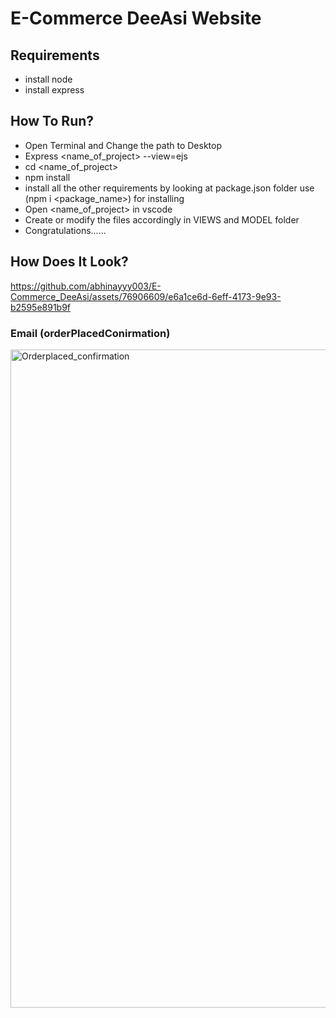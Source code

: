# E-Commerce DeeAsi Website

## Requirements
- install node
- install express

## How To Run?
- Open Terminal and Change the path to Desktop
- Express <name_of_project> --view=ejs
- cd <name_of_project>
- npm install
- install all the other requirements by looking at package.json folder use (npm i <package_name>) for installing
- Open <name_of_project> in vscode
- Create or modify the files accordingly in VIEWS and MODEL folder
- Congratulations......

## How Does It Look?
https://github.com/abhinayyy003/E-Commerce_DeeAsi/assets/76906609/e6a1ce6d-6eff-4173-9e93-b2595e891b9f

### Email (orderPlacedConirmation)
<img width="1053" alt="Orderplaced_confirmation" src="https://github.com/abhinayyy003/E-Commerce_DeeAsi/assets/76906609/cba82421-aac8-4fe4-9f46-e86c4d05808a">
